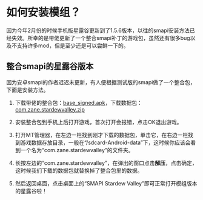 # 如何安装模组？

因为今年2月份的时候手机版星露谷更新到了1.5.6版本，以往的smapi安装方法已经失效。所幸的是带佬更新了一个整合smapi补丁的游戏包，虽然还有很多bug以及不支持许多mod，但是至少还是可以尝鲜一下的。

## 整合smapi的星露谷版本

因为安卓smapi的作者迟迟未更新，有人便根据测试版的smapi做了一个整合包，下面是安装方法。

1. 下载带佬的整合包：[base_signed.apk](https://#)，下载数据包：[com.zane.stardewvalley.zip](https://#)

2. 安装整合包到手机上后打开游戏，首次打开会报错，点击OK退出游戏。

3. 打开MT管理器，在左边一栏找到刚才下载的数据包，单击它，在右边一栏找到游戏数据存放目录，一般在“/sdcard-Android-data”下，这时候你应该会看到一个名为“com.zane.stardewvalley”的文件夹。

4. 长按左边的“com.zane.stardewvalley”，在弹出的窗口点击**解压**，点击确定，这时候我们下载的数据包就替换掉了整合包里的数据。

5. 然后返回桌面，点击桌面上的“SMAPI Stardew Valley”即可正常打开模组版本的星露谷啦！